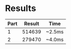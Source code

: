 # Results

| Part | Result | Time |
| --- | --- | --- |
| 1 | 514639 | ~2.5ms |
| 2 | 279470 | ~4.0ms |
